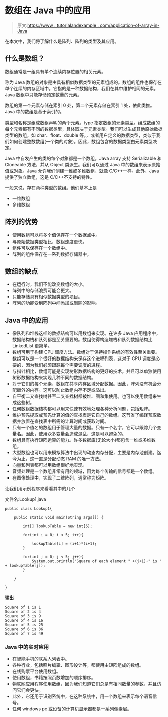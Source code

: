 # 数组在 Java 中的应用

> 原文:[https://www . tutorialandexample . com/application-of-array-in-Java](https://www.tutorialandexample.com/application-of-array-in-java)

在本文中，我们将了解什么是阵列、阵列的类型及其应用。

## 什么是数组？

数组通常是一组具有单个连续内存位置的相关元素。

称为 Java 数组的对象是由具有相似数据类型的元素组成的。数组的组件也保存在单个连续的内存区域中。它指的是一种数据结构，我们在其中维护相同的元素。Java 数组中只能存储预定数量的元素。

数组的第一个元素存储在索引 0 处，第二个元素存储在索引 1 处，依此类推。Java 中的数组是基于索引的。

类型和名称是组成数组声明的两个元素。type 指定数组的元素类型。组成数组的每个元素都有不同的数据类型，具体取决于元素类型。我们可以生成其他原始数据类型的数组，如 char、float、double 等。，或者用户定义的数据类型，类似于我们如何创建整数数组(一个类的对象)。因此，数组包含的数据类型由元素类型决定。

Java 中自发产生的类的每个对象都是一个数组。Java array 支持 Serializable 和 Cloneable 方法，并从 Object 类派生。我们可以通过 Java 中的数组来表示原始值或对象。Java 允许我们创建一维或多维数组，就像 C/C++一样。此外，Java 提供了独立数组，这是 C/C++不支持的特性。

一般来说，存在两种类型的数组。他们基本上是

*   一维数组
*   多维数组

## 阵列的优势

*   使用数组可以将多个值保存在一个数据点中。
*   与原始数据类型相比，数组速度更快。
*   组件可以保存在一个数组中。
*   阵列的组件保存在一系列数据存储器中。

## 数组的缺点

*   在运行时，我们不能改变数组的大小。
*   阵列中的存储浪费可能会更大。
*   只能存储具有相似数据类型的项目。
*   阵列的功能受到阵列中间添加或删除的影响。

## Java 中的应用

*   像队列和堆栈这样的数据结构可以用数组来实现。在许多 Java 应用程序中，数据结构栈和队列都是至关重要的。数组使得构造堆栈和队列数据结构比 LinkedList 更简单。
*   数组可用于构建 CPU 调度方法。数组对于保持操作系统的有效性至关重要。数组可以是一个很好的数据结构来保存这个进程列表，这对于 CPU 调度是必要的，因为我们必须跟踪每个需要调度的进程。
*   与指针相比，数组可能是实现树形数据结构的更好的技术。并且可以单独使用树形数据结构来实现几种不同的数据结构。
*   对于它们的每个元素，数组在共享内存区域分配数据。因此，阵列没有机会分配额外的内存。这可以防止数组内存不足或溢出。
*   自平衡二叉查找树甚至二叉查找树都被堆、图和集使用。也可以使用数组来生成这些树。
*   任何数组数据结构都可以用来快速有效地处理各种分析问题，包括矩阵。
*   维护预先提取或预先计算的值的查找表是它自己的数组。这节省了编译预取数据并放置在查找表中所需的计算时间或获取时间。
*   只有一个值名的数组用于管理大量的数据。只有一个名字，它可以跟踪几个变量名。因此，使用众多变量会造成混乱，这是可以避免的。
*   数组具有执行矩阵运算的能力。许多数据库(无论大小)都包含一维或多维数组。
*   大型数组也可以用来模拟算法中出现的动态内存分配，主要是内存池创建。迄今为止，这一直是分配动态 RAM 的唯一方法。
*   向量和列表都可以用数组很好地实现。
*   音频处理是一个数组非常有用的领域，因为每个传输的信号都是一个数组。
*   在图像处理中，实现了二维阵列，通常称为矩阵。

让我们用示例程序来看看其中的几个

文件名:Lookup1.java

```
public class Lookup1{  

    public static void main(String args[]) {  

        int[] lookupTable = new int[5];  

        for(int i = 0; i < 5; i++){  

            lookupTable[i] = (i+1)*(i+1);  
        }  

        for(int j = 0; j < 5; j++){  
            System.out.println("Square of each element " +(j+1)+" is " + lookupTable[j]);  
        }  

    }  

} 
```

**输出**

```
Square of 1 is 1
Square of 2 is 4
Square of 3 is 9
Square of 4 is 16
Square of 5 is 25
Square of 6 is 36
Square of 7 is 49 
```

### Java 中的实时应用

*   在智能手机的联系人列表中。
*   各种行业，包括照片编辑、图形设计等，都使用由矩阵组成的数组。
*   在线购票平台使用数组。
*   使用数组，书籍按照页数增加的顺序排序。
*   物联网应用程序使用数组，因为我们知道它们总是有相同数量的参数，并且访问它们会更快。
*   此外，它还用于识别系统中，在这种系统中，用一个数组来表示每个语音信号。
*   任何 windows pc 或设备的计算机显示器都是一系列像素层。